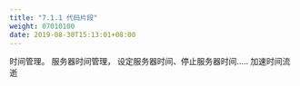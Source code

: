 ```yaml
---
title: "7.1.1 代码片段"
weight: 07010100
date: 2019-08-30T15:13:01+08:00
---
```

时间管理。
服务器时间管理，
设定服务器时间、停止服务器时间.....
加速时间流逝
